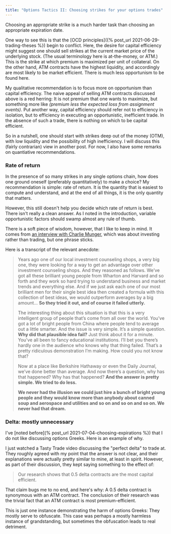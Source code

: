 ```yaml
---
title: "Options Tactics II: Choosing strikes for your options trades"
---
```


Choosing an appropriate strike is a much harder task than choosing an appropriate expiration date.

One way to see this is that the [OCD principles]({% post_url 2021-06-29-trading-theses %}) begin to conflict. Here, the desire for capital efficiency might suggest one should sell strikes at the current market price of the underlying stock. (The usual terminology here is at-the-money, or ATM.) This is the strike at which premium is maximized per unit of collateral. On the other hand, ATM contracts have the highest liquidity, and accordingly are most likely to be market efficient. There is much less opportunism to be found here.


My qualitative recommendation is to focus more on opportunism than capital efficiency. The naive appeal of selling ATM contracts discussed above is a red herring: It is not premium that one wants to maximize, but something more like _(premium less the expected loss from assignment events)_. Put another way, capital efficiency should refer not to efficiency in isolation, but to efficiency in executing an opportunistic, inefficient trade. In the absence of such a trade, there is nothing on which to be capital efficient.

So in a nutshell, one should start with strikes deep out of the money (OTM), with low liquidity and the possibility of high inefficiency. I will discuss this (fairly contrarian) view in another post. For now, I also have some remarks on quantiative recommendations.

### Rate of return

In the presence of so many strikes in any single options chain, how does one ground oneself (preferably quantitatively) to make a choice? My recommendation is simple: rate of return. It is the quantity that is easiest to compute and understand, and at the end of all things, it is the only quantity that matters.

However, this still doesn't help you decide which rate of return is best. There isn't really a clean answer. As I noted in the introduction, variable opportunistic factors should swamp almost any rule of thumb.

There is a soft piece of wisdom, however, that I like to keep in mind. It comes from [an interview with Charlie Munger](https://www.youtube.com/watch?v=53vXIbsaBgw), which was about investing rather than trading, but one phrase sticks.

Here is a transcript of the relevant anecdote:

> Years ago one of our local investment counseling shops, a very big one, they were looking for a way to get an advantage over other investment counseling shops. And they reasoned as follows. We’ve got all these brilliant young people from Wharton and Harvard and so forth and they work so hard trying to understand business and market trends and everything else. And if we just ask each one of our most brilliant men for their single best idea then created a formula with this collection of best ideas, we would outperform averages by a big amount... __So they tried it out, and of course it failed utterly.__
>
> The interesting thing about this situation is that this is a very intelligent group of people that’s come from all over the world. You’ve got a lot of bright people from China where people tend to average out a little smarter. And the issue is very simple. It’s a simple question. __Why did that plausible idea fail?__ Just think about it for a minute. You’ve all been to fancy educational institutions. I’ll bet you there’s hardly one in the audience who knows why that thing failed. That’s a pretty ridiculous demonstration I’m making. How could you not know that?
>
> Now at a place like Berkshire Hathaway or even the Daily Journal, we’ve done better than average. And now there’s a question, why has that happened? Why has that happened? __And the answer is pretty simple. We tried to do less.__
>
> __We never had the illusion we could just hire a bunch of bright young people and they would know more than anybody about canned soup and aerospace and utilities and so on and so on and so on. We never had that dream.__




### Delta: mostly unnecessary

I've [noted before](% post_url 2021-07-04-choosing-expirations %}) that I do not like discussing options Greeks. Here is an example of why.

I just watched a Tasty Trade video discussing the "perfect delta" to trade at. They roughly agreed with my point that the answer is not clear, and their explanations were actually pretty similar to mine, at least in spirit. However, as part of their discussion, they kept saying something to the effect of:

> Our research shows that 0.5 delta contracts are the most capital efficient.

That claim bugs me to no end, and here's why: A 0.5 delta contract is synonymous with an ATM contract. The conclusion of their research was the trivial fact that an ATM contract is most premium-efficient.

This is just one instance demonstrating the harm of options Greeks: They mostly serve to obfuscate. This case was perhaps a mostly harmless instance of grandstanding, but sometimes the obfuscation leads to real detriment.


